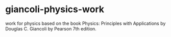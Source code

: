 # giancoli-physics-work
work for physics based on the book Physics: Principles with Applications by Douglas C. Giancoli by Pearson 7th edition.
